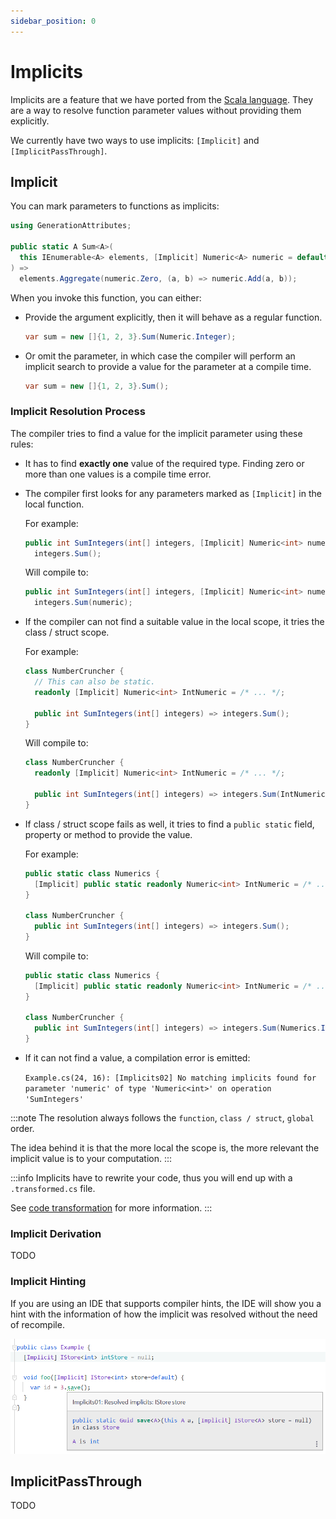 ```yaml
---
sidebar_position: 0
---
```


# Implicits

Implicits are a feature that we have ported from the [Scala language](https://scala-lang.org). They are a way to resolve function parameter values without providing them explicitly.

We currently have two ways to use implicits: `[Implicit]` and `[ImplicitPassThrough]`.

## Implicit

You can mark parameters to functions as implicits:
```cs
using GenerationAttributes;

public static A Sum<A>(
  this IEnumerable<A> elements, [Implicit] Numeric<A> numeric = default
) =>
  elements.Aggregate(numeric.Zero, (a, b) => numeric.Add(a, b));
```

When you invoke this function, you can either:
- Provide the argument explicitly, then it will behave as a regular function.
  
  ```cs
  var sum = new []{1, 2, 3}.Sum(Numeric.Integer);
  ```
- Or omit the parameter, in which case the compiler will perform an implicit search to provide a value for the parameter at a compile time.
  
  ```cs
  var sum = new []{1, 2, 3}.Sum();
  ```

### Implicit Resolution Process

The compiler tries to find a value for the implicit parameter using these rules:
- It has to find **exactly one** value of the required type. Finding zero or more than one values is a compile time error.
- The compiler first looks for any parameters marked as `[Implicit]` in the local function.

  For example:
  ```cs
  public int SumIntegers(int[] integers, [Implicit] Numeric<int> numeric = default) =>
    integers.Sum();
  ```

  Will compile to:
  ```cs
  public int SumIntegers(int[] integers, [Implicit] Numeric<int> numeric = default) =>
    integers.Sum(numeric);
  ```
- If the compiler can not find a suitable value in the local scope, it tries the class / struct scope.

  For example:
  ```cs
  class NumberCruncher {
    // This can also be static.
    readonly [Implicit] Numeric<int> IntNumeric = /* ... */;

    public int SumIntegers(int[] integers) => integers.Sum();
  }
  ```

  Will compile to:
  ```cs
  class NumberCruncher {
    readonly [Implicit] Numeric<int> IntNumeric = /* ... */;

    public int SumIntegers(int[] integers) => integers.Sum(IntNumeric);
  }
  ```
- If class / struct scope fails as well, it tries to find a `public static` field, property or method to provide the value.

  For example:
  ```cs
  public static class Numerics {
    [Implicit] public static readonly Numeric<int> IntNumeric = /* ... */;
  }

  class NumberCruncher {
    public int SumIntegers(int[] integers) => integers.Sum();
  }
  ```

  Will compile to:
  ```cs
  public static class Numerics {
    [Implicit] public static readonly Numeric<int> IntNumeric = /* ... */;
  }

  class NumberCruncher {
    public int SumIntegers(int[] integers) => integers.Sum(Numerics.IntNumeric);
  }
  ```
- If it can not find a value, a compilation error is emitted:

  `Example.cs(24, 16): [Implicits02] No matching implicits found for parameter 'numeric' of type 'Numeric<int>' on operation 'SumIntegers'`

:::note
The resolution always follows the `function`, `class / struct`, `global` order.

The idea behind it is that the more local the scope is, the more relevant the implicit value is to your computation.
:::

:::info
Implicits have to rewrite your code, thus you will end up with a `.transformed.cs` file.

See [code transformation](../../generation-and-transformation/index.md) for more information.
:::

### Implicit Derivation

TODO

### Implicit Hinting

If you are using an IDE that supports compiler hints, the IDE will show you a hint with the information of how the implicit was resolved without the need of recompile.

![Resolved implicit](./resolved-implicit.png)

## ImplicitPassThrough

TODO